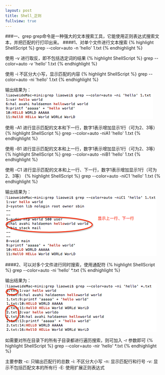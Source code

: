 ```yaml
---
layout: post
title: Shell_正则
fullview: true
---
```


###一、grep
grep命令是一种强大的文本搜索工具，它能使用正则表达式搜索文本，并把匹配的行打印出来。
####1、对单个文件进行文本搜索
{% highlight ShellScript %}
grep --color=auto -n 'hello' 1.txt
{% endhighlight %}

使用 -v 进行取反，即不包括选定词的结果
{% highlight ShellScript %}
grep --color=auto -v 'hello' 1.txt
{% endhighlight %}

使用 -i 不区分大小写，显示匹配的内容
{% highlight ShellScript %}
grep --color=auto -ni 'hello' 1.txt
{% endhighlight %}

输出结果为：
![output_0](/assets/posts/shell_grep/shell_grep1.png)

使用 -A1 进行显示匹配的文本和下一行，数字1表示增加显示1行（可为2、3等）
{% highlight ShellScript %}
grep --color=auto -niA1 'hello' 1.txt
{% endhighlight %}

使用 -B1 进行显示匹配的文本和上一行，数字1表示增加显示1行（可为2、3等）
{% highlight ShellScript %}
grep --color=auto -niB1 'hello' 1.txt
{% endhighlight %}

使用 -C1 进行显示匹配的文本和上一行、下一行，数字1表示增加显示1行（可为2、3等）
{% highlight ShellScript %}
grep --color=auto -niC1 'hello' 1.txt
{% endhighlight %}

输出结果为：
![output_0](/assets/posts/shell_grep/shell_grep2.png)

####2、可以对多个文件进行同时搜索，使用通配符
{% highlight ShellScript %}
grep --color=auto -ni 'hello' *.txt
{% endhighlight %}

输出结果为：
![output_0](/assets/posts/shell_grep/shell_grep3.png)

如需要对所在目录下的所有子目录都进行遍历搜索，则可加入 -r 参数即可
{% highlight ShellScript %}
grep --color=auto -nir 'hello' *.txt
{% endhighlight %}

主要参数
-c: 只输出匹配行的总数
-i: 不区分大小写
-n: 显示匹配行和行号
-v: 显示不包括匹配文本的所有行
-E: 使用扩展正则表达式
